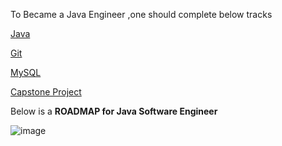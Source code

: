 To Became a Java Engineer ,one should complete below tracks 
  
[Java](https://github.com/vasuyepuru/Java-Software-Engineer/tree/main/1.Java)

[Git](https://github.com/vasuyepuru/Java-Software-Engineer/tree/main/2.Git)

[MySQL](https://github.com/vasuyepuru/Java-Software-Engineer/tree/main/3.MySQL)

[Capstone Project]()

Below is a <b>ROADMAP for Java Software Engineer</b>

![image](https://github.com/vasuyepuru/Java-Software-Engineer/assets/168894430/84e9750d-9c5a-4992-a89b-e158cbc3313c)
